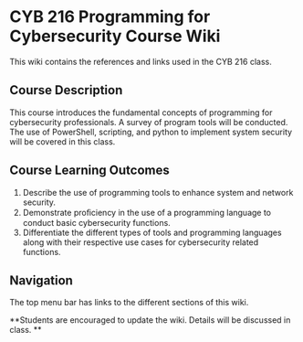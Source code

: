 # CYB 216 Programming for Cybersecurity Course Wiki
This wiki contains the references and links used in the CYB 216 class.
## Course Description
This course introduces the fundamental concepts of programming for cybersecurity professionals. A survey of program tools will be conducted. The use of PowerShell, scripting, and python to implement system security will be covered in this class.

## Course Learning Outcomes
1. Describe the use of programming tools to enhance system and network security.
2. Demonstrate proﬁciency in the use of a programming language to conduct basic cybersecurity functions.
3. Differentiate the different types of tools and programming languages along with their respective use cases for cybersecurity related functions.

## Navigation
The top menu bar has links to the different sections of this wiki.

**Students are encouraged to update the wiki. Details will be discussed in class. **
